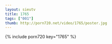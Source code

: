 ```yaml
--- 
layout: sieutv
title: 1765
tags: ["001"]
thumb: http://porn720.net/video/1765/poster.jpg
---
```

{% include porn720 key="1765" %} 
